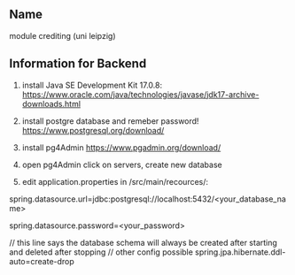 ## Name
module crediting (uni leipzig)

## Information for Backend

1. install Java SE Development Kit 17.0.8:
https://www.oracle.com/java/technologies/javase/jdk17-archive-downloads.html

2. install postgre database and remeber password!
https://www.postgresql.org/download/

3. install pg4Admin
https://www.pgadmin.org/download/

4. open pg4Admin click on servers, create new database

5. edit application.properties in /src/main/recources/: 

spring.datasource.url=jdbc:postgresql://localhost:5432/<your_database_name>

spring.datasource.password=<your_password>


// this line says the database schema will always be created after starting and deleted after stopping // other config possible
spring.jpa.hibernate.ddl-auto=create-drop



